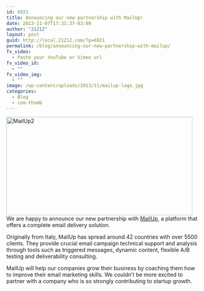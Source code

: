 ```yaml
---
id: 6921
title: Announcing our new partnership with MailUp!
date: 2013-11-07T17:31:37-03:00
author: "21212"
layout: post
guid: http://local.21212.com/?p=6921
permalink: /blog/announcing-our-new-partnership-with-mailup/
fv_video:
  - Paste your YouTube or Vimeo url
fv_video_id:
  - ""
fv_video_img:
  - ""
image: /wp-content/uploads/2013/11/mailup-logo.jpg
categories:
  - Blog
  - com-thumb
---
```

<p dir="ltr">
  <a href="http://local.21212.com/wp-content/uploads/2013/11/MailUp2.png"><img class="aligncenter size-full wp-image-6924" alt="MailUp2" src="http://local.21212.com/wp-content/uploads/2013/11/MailUp2.png" width="487" height="258" srcset="http://localhost:8080/wp-content/uploads/2013/11/MailUp2.png 487w, http://localhost:8080/wp-content/uploads/2013/11/MailUp2-300x158.png 300w" sizes="(max-width: 487px) 100vw, 487px" /></a>We are happy to announce our new partnership with <a href="http://www.mailup.com/">MailUp</a>, a platform that offers a complete email delivery solution.
</p>

<p dir="ltr">
  Originally from Italy, MailUp has spread around 42 countries with over 5500 clients. They provide crucial email campaign technical support and analysis through tools such as triggered messages, dynamic content, flexible A/B testing and deliverability consulting.
</p>

<p dir="ltr">
  MailUp will help our companies grow their business by coaching them how to improve their email marketing skills. We couldn’t be more excited to partner with a company who is so strongly contributing to startup growth.
</p>

&nbsp;